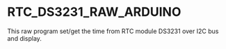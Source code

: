 # RTC_DS3231_RAW_ARDUINO
This raw program set/get the time from RTC module DS3231 over I2C bus and display.
